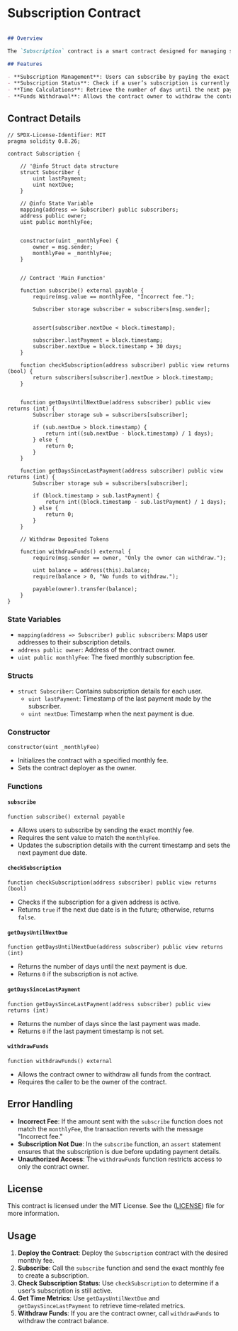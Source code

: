 # Subscription Contract

```markdown

## Overview

The `Subscription` contract is a smart contract designed for managing subscriptions with a fixed monthly fee. It allows users to subscribe by paying the required fee, provides methods to check subscription status, and calculates time-related metrics. The contract also includes functionality for the contract owner to withdraw accumulated funds.

## Features

- **Subscription Management**: Users can subscribe by paying the exact monthly fee.
- **Subscription Status**: Check if a user’s subscription is currently active.
- **Time Calculations**: Retrieve the number of days until the next payment or the days since the last payment.
- **Funds Withdrawal**: Allows the contract owner to withdraw the contract's balance.
```

## Contract Details

```solidity
// SPDX-License-Identifier: MIT
pragma solidity 0.8.26;

contract Subscription {
    
    // '@info Struct data structure  
    struct Subscriber {
        uint lastPayment;
        uint nextDue;
    }

    // @info State Variable 
    mapping(address => Subscriber) public subscribers;
    address public owner;
    uint public monthlyFee;

 
    constructor(uint _monthlyFee) {
        owner = msg.sender;
        monthlyFee = _monthlyFee;
    }


    // Contract 'Main Function'

    function subscribe() external payable {
        require(msg.value == monthlyFee, "Incorrect fee."); 

        Subscriber storage subscriber = subscribers[msg.sender];

        
        assert(subscriber.nextDue < block.timestamp); 

        subscriber.lastPayment = block.timestamp;
        subscriber.nextDue = block.timestamp + 30 days;
    }

    function checkSubscription(address subscriber) public view returns (bool) {
        return subscribers[subscriber].nextDue > block.timestamp;
    }


    function getDaysUntilNextDue(address subscriber) public view returns (int) {
        Subscriber storage sub = subscribers[subscriber];

        if (sub.nextDue > block.timestamp) {
            return int((sub.nextDue - block.timestamp) / 1 days);
        } else {
            return 0;
        }
    }

    function getDaysSinceLastPayment(address subscriber) public view returns (int) {
        Subscriber storage sub = subscribers[subscriber];

        if (block.timestamp > sub.lastPayment) {
            return int((block.timestamp - sub.lastPayment) / 1 days); 
        } else {
            return 0; 
        }
    }

    // Withdraw Deposited Tokens 

    function withdrawFunds() external {
        require(msg.sender == owner, "Only the owner can withdraw.");

        uint balance = address(this).balance;
        require(balance > 0, "No funds to withdraw."); 

        payable(owner).transfer(balance); 
    }
}
```

### State Variables

- `mapping(address => Subscriber) public subscribers`: Maps user addresses to their subscription details.
- `address public owner`: Address of the contract owner.
- `uint public monthlyFee`: The fixed monthly subscription fee.

### Structs

- `struct Subscriber`: Contains subscription details for each user.
  - `uint lastPayment`: Timestamp of the last payment made by the subscriber.
  - `uint nextDue`: Timestamp when the next payment is due.

### Constructor

```solidity
constructor(uint _monthlyFee)
```

- Initializes the contract with a specified monthly fee.
- Sets the contract deployer as the owner.

### Functions

#### `subscribe`

```solidity
function subscribe() external payable
```

- Allows users to subscribe by sending the exact monthly fee.
- Requires the sent value to match the `monthlyFee`.
- Updates the subscription details with the current timestamp and sets the next payment due date.

#### `checkSubscription`

```solidity
function checkSubscription(address subscriber) public view returns (bool)
```

- Checks if the subscription for a given address is active.
- Returns `true` if the next due date is in the future; otherwise, returns `false`.

#### `getDaysUntilNextDue`

```solidity
function getDaysUntilNextDue(address subscriber) public view returns (int)
```

- Returns the number of days until the next payment is due.
- Returns `0` if the subscription is not active.

#### `getDaysSinceLastPayment`

```solidity
function getDaysSinceLastPayment(address subscriber) public view returns (int)
```

- Returns the number of days since the last payment was made.
- Returns `0` if the last payment timestamp is not set.

#### `withdrawFunds`

```solidity
function withdrawFunds() external
```

- Allows the contract owner to withdraw all funds from the contract.
- Requires the caller to be the owner of the contract.

## Error Handling

- **Incorrect Fee**: If the amount sent with the `subscribe` function does not match the `monthlyFee`, the transaction reverts with the message "Incorrect fee."
- **Subscription Not Due**: In the `subscribe` function, an `assert` statement ensures that the subscription is due before updating payment details.
- **Unauthorized Access**: The `withdrawFunds` function restricts access to only the contract owner.

## License

This contract is licensed under the MIT License. See the ([LICENSE](https://github.com/ethereum/solidity-examples/blob/master/LICENSE)) file for more information.

## Usage

1. **Deploy the Contract**: Deploy the `Subscription` contract with the desired monthly fee.
2. **Subscribe**: Call the `subscribe` function and send the exact monthly fee to create a subscription.
3. **Check Subscription Status**: Use `checkSubscription` to determine if a user’s subscription is still active.
4. **Get Time Metrics**: Use `getDaysUntilNextDue` and `getDaysSinceLastPayment` to retrieve time-related metrics.
5. **Withdraw Funds**: If you are the contract owner, call `withdrawFunds` to withdraw the contract balance.
